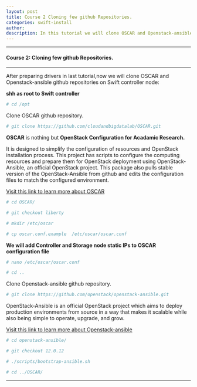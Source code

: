 ```yaml
---
layout: post
title: Course 2 Cloning few github Repositories.  
categories: swift-install 
author: 
description: In this tutorial we will clone OSCAR and Openstack-ansible github repositories.
---
```



* * *
#### Course 2: Cloning few github Repositories. 
* * *

After preparing drivers in last tutorial,now we will clone OSCAR and Openstack-ansible github repositories on Swift controller node:

**shh as root to Swift controller**

```sh
# cd /opt
```
Clone OSCAR github repository.

```sh
# git clone https://github.com/cloudandbigdatalab/OSCAR.git
```
**OSCAR** is nothing but **OpenStack Configuration for Acadamic Research.** 


It is designed to simplify the configuration of resources and OpenStack installation process. This project has scripts to configure the computing resources and prepare them for OpenStack deployment using OpenStack-Ansible, an official OpenStack project. This package also pulls stable version of the OpenStack-Ansible from github and edits the configuration files to match the configured environment.

[Visit this link to learn more about OSCAR ](https://github.com/cloudandbigdatalab/OpenStack-Projects/blob/master/sample.md)

```sh
# cd OSCAR/
```
```sh
# git checkout liberty
```
```sh
# mkdir /etc/oscar 
```
```sh
# cp oscar.conf.example  /etc/oscar/oscar.conf 
```
**We will add Controller and Storage node static IPs to OSCAR configuration file**
```sh
# nano /etc/oscar/oscar.conf 
```
```sh
# cd .. 
```
Clone Openstack-ansible github repository.
```sh
# git clone https://github.com/openstack/openstack-ansible.git
```
OpenStack-Ansible is an official OpenStack project which aims to deploy production environments from source in a way that makes it scalable while also being simple to operate, upgrade, and grow.

[Visit this link to learn more about Openstack-ansible](https://github.com/openstack/openstack-ansible.git)


```sh
# cd openstack-ansible/
```
```sh
# git checkout 12.0.12
```
```sh
# ./scripts/bootstrap-ansible.sh
```
```sh
# cd ../OSCAR/
```

* * *

